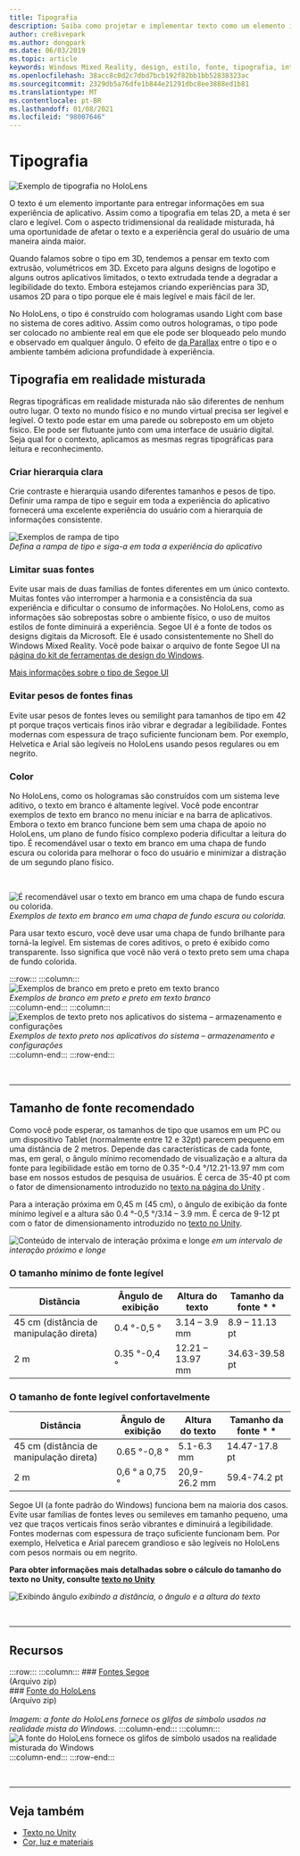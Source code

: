 ```yaml
---
title: Tipografia
description: Saiba como projetar e implementar texto como um elemento importante para entregar informações em sua experiência de aplicativo de realidade misturada.
author: cre8ivepark
ms.author: dongpark
ms.date: 06/03/2019
ms.topic: article
keywords: Windows Mixed Reality, design, estilo, fonte, tipografia, interface do usuário, UX, texto, headset de realidade misturada, headset de realidade mista do Windows, headset da realidade virtual, HoloLens
ms.openlocfilehash: 38acc8c0d2c7dbd7bcb192f82bb1bb52838323ac
ms.sourcegitcommit: 2329db5a76dfe1b844e21291dbc8ee3888ed1b81
ms.translationtype: MT
ms.contentlocale: pt-BR
ms.lasthandoff: 01/08/2021
ms.locfileid: "98007646"
---
```

# <a name="typography"></a>Tipografia

![Exemplo de tipografia no HoloLens](images/typography-cover.png)<br>


O texto é um elemento importante para entregar informações em sua experiência de aplicativo. Assim como a tipografia em telas 2D, a meta é ser claro e legível. Com o aspecto tridimensional da realidade misturada, há uma oportunidade de afetar o texto e a experiência geral do usuário de uma maneira ainda maior.

Quando falamos sobre o tipo em 3D, tendemos a pensar em texto com extrusão, volumétricos em 3D. Exceto para alguns designs de logotipo e alguns outros aplicativos limitados, o texto extrudada tende a degradar a legibilidade do texto. Embora estejamos criando experiências para 3D, usamos 2D para o tipo porque ele é mais legível e mais fácil de ler.

No HoloLens, o tipo é construído com hologramas usando Light com base no sistema de cores aditivo. Assim como outros hologramas, o tipo pode ser colocado no ambiente real em que ele pode ser bloqueado pelo mundo e observado em qualquer ângulo. O efeito de [da Parallax](https://en.wikipedia.org/wiki/Parallax) entre o tipo e o ambiente também adiciona profundidade à experiência.

## <a name="typography-in-mixed-reality"></a>Tipografia em realidade misturada

Regras tipográficas em realidade misturada não são diferentes de nenhum outro lugar. O texto no mundo físico e no mundo virtual precisa ser legível e legível. O texto pode estar em uma parede ou sobreposto em um objeto físico. Ele pode ser flutuante junto com uma interface de usuário digital. Seja qual for o contexto, aplicamos as mesmas regras tipográficas para leitura e reconhecimento.

### <a name="create-clear-hierarchy"></a>Criar hierarquia clara

Crie contraste e hierarquia usando diferentes tamanhos e pesos de tipo. Definir uma rampa de tipo e seguir em toda a experiência do aplicativo fornecerá uma excelente experiência do usuário com a hierarquia de informações consistente.

![Exemplos de rampa de tipo](images/typography-ramp-1000px.jpg)<br>
*Defina a rampa de tipo e siga-a em toda a experiência do aplicativo*

### <a name="limit-your-fonts"></a>Limitar suas fontes

Evite usar mais de duas famílias de fontes diferentes em um único contexto. Muitas fontes vão interromper a harmonia e a consistência da sua experiência e dificultar o consumo de informações. No HoloLens, como as informações são sobrepostas sobre o ambiente físico, o uso de muitos estilos de fonte diminuirá a experiência. Segoe UI é a fonte de todos os designs digitais da Microsoft. Ele é usado consistentemente no Shell do Windows Mixed Reality. Você pode baixar o arquivo de fonte Segoe UI na [página do kit de ferramentas de design do Windows](https://docs.microsoft.com/windows/uwp/design-downloads/).

[Mais informações sobre o tipo de Segoe UI](https://docs.microsoft.com/windows/uwp/design/style/typography)

### <a name="avoid-thin-font-weights"></a>Evitar pesos de fontes finas

Evite usar pesos de fontes leves ou semilight para tamanhos de tipo em 42 pt porque traços verticais finos irão vibrar e degradar a legibilidade. Fontes modernas com espessura de traço suficiente funcionam bem. Por exemplo, Helvetica e Arial são legíveis no HoloLens usando pesos regulares ou em negrito.

### <a name="color"></a>Color

No HoloLens, como os hologramas são construídos com um sistema leve aditivo, o texto em branco é altamente legível. Você pode encontrar exemplos de texto em branco no menu iniciar e na barra de aplicativos. Embora o texto em branco funcione bem sem uma chapa de apoio no HoloLens, um plano de fundo físico complexo poderia dificultar a leitura do tipo. É recomendável usar o texto em branco em uma chapa de fundo escura ou colorida para melhorar o foco do usuário e minimizar a distração de um segundo plano físico.

<br>


![É recomendável usar o texto em branco em uma chapa de fundo escura ou colorida. ](images/typography-whiteonblack2-1000px.jpg)
 *Exemplos de texto em branco em uma chapa de fundo escura ou colorida.*
<br>

Para usar texto escuro, você deve usar uma chapa de fundo brilhante para torná-la legível. Em sistemas de cores aditivos, o preto é exibido como transparente. Isso significa que você não verá o texto preto sem uma chapa de fundo colorida.

:::row:::
    :::column:::
        ![Exemplos de branco em preto e preto em texto branco](images/typography-whiteonblack.png)<br>
        *Exemplos de branco em preto e preto em texto branco*<br>
    :::column-end:::
    :::column:::
        ![Exemplos de texto preto nos aplicativos do sistema – armazenamento e configurações](images/640px-typography-blackonwhite.jpg)<br>
        *Exemplos de texto preto nos aplicativos do sistema – armazenamento e configurações*<br>
    :::column-end:::
:::row-end:::

<br>

---

## <a name="recommended-font-size"></a>Tamanho de fonte recomendado

Como você pode esperar, os tamanhos de tipo que usamos em um PC ou um dispositivo Tablet (normalmente entre 12 e 32pt) parecem pequeno em uma distância de 2 metros. Depende das características de cada fonte, mas, em geral, o ângulo mínimo recomendado de visualização e a altura da fonte para legibilidade estão em torno de 0.35 °-0.4 °/12.21-13.97 mm com base em nossos estudos de pesquisa de usuários. É cerca de 35-40 pt com o fator de dimensionamento introduzido no [texto na página do Unity](../develop/unity/text-in-unity.md) . 

Para a interação próxima em 0,45 m (45 cm), o ângulo de exibição da fonte mínimo legível e a altura são 0.4 °-0,5 °/3.14 – 3.9 mm. É cerca de 9-12 pt com o fator de dimensionamento introduzido no [texto no Unity](../develop/unity/text-in-unity.md).

![Conteúdo de intervalo de interação próxima e longe ](images/typography-distance-1000px.jpg)
 *em um intervalo de interação próximo e longe*

### <a name="the-minimum-legible-font-size"></a>O tamanho mínimo de fonte legível

| Distância | Ângulo de exibição | Altura do texto | Tamanho da fonte * * |
|---------|---------|---------|---------|
| 45 cm (distância de manipulação direta) | 0.4 °-0,5 ° | 3.14 – 3.9 mm | 8.9 – 11.13 pt |
| 2 m | 0.35 °-0,4 ° | 12.21 – 13.97 mm | 34.63-39.58 pt |

### <a name="the-comfortably-legible-font-size"></a>O tamanho de fonte legível confortavelmente

| Distância | Ângulo de exibição | Altura do texto | Tamanho da fonte * * |
|---------|---------|---------|---------|
| 45 cm (distância de manipulação direta) | 0.65 °-0,8 ° | 5.1-6.3 mm | 14.47-17.8 pt |
| 2 m | 0,6 ° a 0,75 ° | 20,9-26.2 mm | 59.4-74.2 pt |


Segoe UI (a fonte padrão do Windows) funciona bem na maioria dos casos. Evite usar famílias de fontes leves ou semileves em tamanho pequeno, uma vez que traços verticais finos serão vibrantes e diminuirá a legibilidade. Fontes modernas com espessura de traço suficiente funcionam bem. Por exemplo, Helvetica e Arial parecem grandioso e são legíveis no HoloLens com pesos normais ou em negrito.

**Para obter informações mais detalhadas sobre o cálculo do tamanho do texto no Unity, consulte [texto no Unity](../develop/unity/text-in-unity.md)**

![Exibindo ângulo ](images/Text_In_Unity_ViewingAngle.jpg)
 *exibindo a distância, o ângulo e a altura do texto*

<br>

---

## <a name="resources"></a>Recursos

:::row:::
    :::column:::
    ### <a name="segoe-fontsbr"></a>[Fontes Segoe](https://download.microsoft.com/download/1/B/C/1BCF071A-78EE-4968-ACBE-15461C274B61/Segoe%20fonts%20v1705.zip)<br>
    (Arquivo zip)<br>
    ### <a name="hololens-fontbr"></a>[Fonte do HoloLens](https://download.microsoft.com/download/3/8/D/38D659E2-4B9C-413A-B2E7-1956181DC427/Hololens%20font.zip)<br>
    (Arquivo zip)<br>
    <br>
    *Imagem: a fonte do HoloLens fornece os glifos de símbolo usados na realidade mista do Windows.*
    :::column-end:::
        :::column:::
        ![A fonte do HoloLens fornece os glifos de símbolo usados na realidade misturada do Windows](images/hololensmdl2symbols.jpg)<br>
    :::column-end:::
:::row-end:::


<br>

---

## <a name="see-also"></a>Veja também

* [Texto no Unity](../develop/unity/text-in-unity.md)
* [Cor, luz e materiais](../color,-light-and-materials.md)
